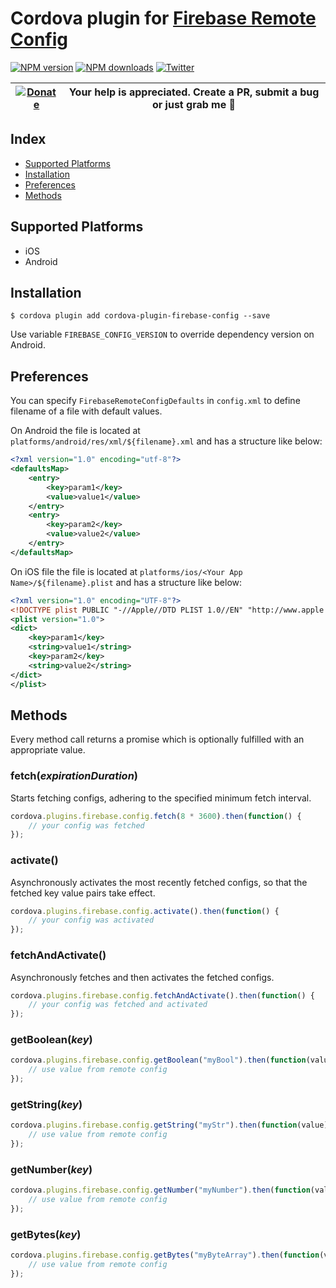 # Cordova plugin for [Firebase Remote Config](https://firebase.google.com/docs/remote-config/)

[![NPM version][npm-version]][npm-url] [![NPM downloads][npm-downloads]][npm-url] [![Twitter][twitter-follow]][twitter-url]

| [![Donate](https://www.paypalobjects.com/en_US/i/btn/btn_donateCC_LG.gif)][donate-url] | Your help is appreciated. Create a PR, submit a bug or just grab me :beer: |
|-|-|

## Index

<!-- MarkdownTOC levels="2" autolink="true" -->

- [Supported Platforms](#supported-platforms)
- [Installation](#installation)
- [Preferences](#preferences)
- [Methods](#methods)

<!-- /MarkdownTOC -->

## Supported Platforms

- iOS
- Android

## Installation

    $ cordova plugin add cordova-plugin-firebase-config --save

Use variable `FIREBASE_CONFIG_VERSION` to override dependency version on Android.

## Preferences
You can specify `FirebaseRemoteConfigDefaults` in `config.xml` to define filename of a file with default values.

On Android the file is located at `platforms/android/res/xml/${filename}.xml` and has a structure like below:
```xml
<?xml version="1.0" encoding="utf-8"?>
<defaultsMap>
    <entry>
        <key>param1</key>
        <value>value1</value>
    </entry>
    <entry>
        <key>param2</key>
        <value>value2</value>
    </entry>
</defaultsMap>
```

On iOS file the file is located at `platforms/ios/<Your App Name>/${filename}.plist` and has a structure like below:
```xml
<?xml version="1.0" encoding="UTF-8"?>
<!DOCTYPE plist PUBLIC "-//Apple//DTD PLIST 1.0//EN" "http://www.apple.com/DTDs/PropertyList-1.0.dtd">
<plist version="1.0">
<dict>
    <key>param1</key>
    <string>value1</string>
    <key>param2</key>
    <string>value2</string>
</dict>
</plist>
```

## Methods
Every method call returns a promise which is optionally fulfilled with an appropriate value.

### fetch(_expirationDuration_)
Starts fetching configs, adhering to the specified minimum fetch interval.
```js
cordova.plugins.firebase.config.fetch(8 * 3600).then(function() {
    // your config was fetched
});
```

### activate()
Asynchronously activates the most recently fetched configs, so that the fetched key value pairs take effect.
```js
cordova.plugins.firebase.config.activate().then(function() {
    // your config was activated
});
```

### fetchAndActivate()
Asynchronously fetches and then activates the fetched configs.
```js
cordova.plugins.firebase.config.fetchAndActivate().then(function() {
    // your config was fetched and activated
});
```

### getBoolean(_key_)
```js
cordova.plugins.firebase.config.getBoolean("myBool").then(function(value) {
    // use value from remote config
});
```

### getString(_key_)
```js
cordova.plugins.firebase.config.getString("myStr").then(function(value) {
    // use value from remote config
});
```

### getNumber(_key_)
```js
cordova.plugins.firebase.config.getNumber("myNumber").then(function(value) {
    // use value from remote config
});
```

### getBytes(_key_)
```js
cordova.plugins.firebase.config.getBytes("myByteArray").then(function(value) {
    // use value from remote config
});
```

[npm-url]: https://www.npmjs.com/package/cordova-plugin-firebase-config
[npm-version]: https://img.shields.io/npm/v/cordova-plugin-firebase-config.svg
[npm-downloads]: https://img.shields.io/npm/dm/cordova-plugin-firebase-config.svg
[twitter-url]: https://twitter.com/chemerisuk
[twitter-follow]: https://img.shields.io/twitter/follow/chemerisuk.svg?style=social&label=Follow%20me
[donate-url]: https://www.paypal.com/cgi-bin/webscr?cmd=_s-xclick&hosted_button_id=YYRKVZJSHLTNC&source=url

